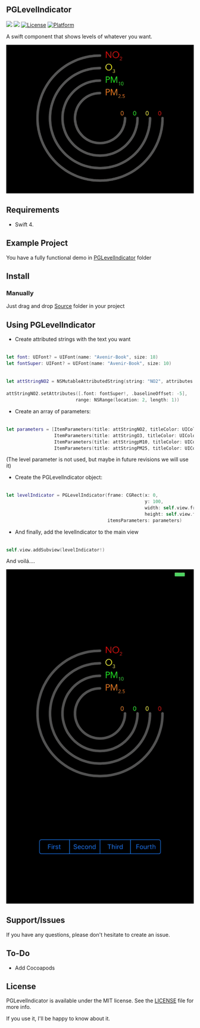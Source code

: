 ## PGLevelIndicator

![](https://img.shields.io/badge/language-swift-blue.svg)
![](https://img.shields.io/badge/version-1.0.0-red.svg)
[![License](https://img.shields.io/cocoapods/l/PGLevelIndicator.svg?style=flat)](https://github.com/pablogsIO/PGLevelIndicator)
[![Platform](https://img.shields.io/cocoapods/p/PGLevelIndicator.svg?style=flat)](https://github.com/pablogsIO/PGLevelIndicator)


A swift component that shows levels of whatever you want.

<p align="center">
  <img width="600" src="/Assets/levelindicator.gif">
</p>


## Requirements

- Swift 4.

## Example Project

You have a fully functional demo in [PGLevelIndicator](https://github.com/pablogsIO/PGLevelIndicator/tree/master/PGLevelIndicator) folder

## Install

### Manually

Just drag and drop [Source](https://github.com/pablogsIO/PGLevelIndicator/tree/master/Source) folder in your project

## Using PGLevelIndicator

- Create attributed strings with the text you want


```swift

let font: UIFont? = UIFont(name: "Avenir-Book", size: 18)
let fontSuper: UIFont? = UIFont(name: "Avenir-Book", size: 10)

```

```swift

let attStringNO2 = NSMutableAttributedString(string: "NO2", attributes: [.font: font!])

attStringNO2.setAttributes([.font: fontSuper!, .baselineOffset: -5],
                          range: NSRange(location: 2, length: 1))

```

- Create an array of parameters:

```swift

let parameters = [ItemParameters(title: attStringNO2, titleColor: UIColor.red, level: .low),
                  ItemParameters(title: attStringO3, titleColor: UIColor.yellow, level: .medium),
                  ItemParameters(title: attStringpM10, titleColor: UIColor.green, level: .high),
                  ItemParameters(title: attStringPM25, titleColor: UIColor.orange, level: .low)]

```

(The level parameter is not used, but maybe in future revisions we will use it)

- Create the PGLevelIndicator object:

```swift

let levelIndicator = PGLevelIndicator(frame: CGRect(x: 0,
                                                    y: 100,
                                                    width: self.view.frame.size.width,
                                                    height: self.view.frame.size.width),
                                      itemsParameters: parameters)

```

- And finally, add the levelIndicator to the main view

```swift

self.view.addSubview(levelIndicator!)

```

And voilá....

<p align="center">
  <img width="600" src="/Assets/example.gif">
</p>

## Support/Issues
If you have any questions, please don't hesitate to create an issue.

## To-Do
* Add Cocoapods

## License
PGLevelIndicator is available under the MIT license. See the [LICENSE](LICENSE) file for more info.

If you use it, I'll be happy to know about it.
